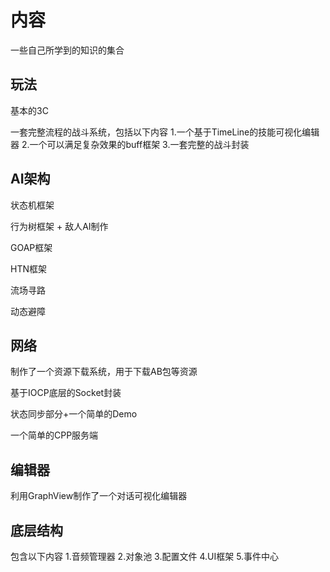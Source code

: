 # 内容
一些自己所学到的知识的集合
## 玩法
基本的3C

一套完整流程的战斗系统，包括以下内容
1.一个基于TimeLine的技能可视化编辑器
2.一个可以满足复杂效果的buff框架
3.一套完整的战斗封装
## AI架构
状态机框架

行为树框架 + 敌人AI制作

GOAP框架

HTN框架

流场寻路

动态避障
## 网络
制作了一个资源下载系统，用于下载AB包等资源

基于IOCP底层的Socket封装

状态同步部分+一个简单的Demo

一个简单的CPP服务端
## 编辑器
利用GraphView制作了一个对话可视化编辑器
## 底层结构
包含以下内容
1.音频管理器
2.对象池
3.配置文件
4.UI框架
5.事件中心
